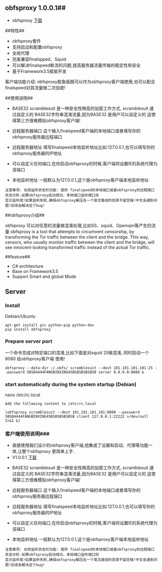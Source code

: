 
## obfsproxy 1.0.0.1##


* obfsproxy  [下载](https://github.com/squidproxy/obfs4/releases/download/v1.0.0.1/obfsproxydl.exe)

##特性##

- obfsproxy套件
- 支持启动和配置obfsproxy
- 全局代理
- 完美兼容finalspped、Squid
- 可以解决finalspeed断流的问题,提高服务器流量传输的稳定性和安全
- 基于Framework3.5框架开发


客户端功能介绍:
obfsproxy鱿鱼版既可以作为obfsproxy客户端使用,也可以配合finalspeed对其流量做二次加密!

##使用说明##

- BASE32  scramblesuit 是一种安全性稍高的加密工作方式, scramblesuit 通过自定义的 BASE32字符串混淆流量,因为BASE32 是用户可以自定义的
这使得第三方很难模拟obfsproxy客户端!

- 远程服务器端口 这个输入finalspeed客户端的本地端口或者填写你的obfsproxy服务器远程端口

- 远程服务器地址 填写finalspeed本地监听地址比如:127.0.0.1,也可以填写你的obfsproxy服务器的IP地址

- 可以自定义任何端口,在你启动obfsproxy的时候,客户端将设置IE的系统代理为该端口

- 本地监听地址 一般默认为127.0.0.1,这个是obfsproxy客户端本地监听地址

```
注意事项: 右侧监听状态栏功能: 提供 finalspeed的本地端口或者obfsproxy的远程端口状态分析.如果obfsproxy启动成功，本地端口监听端口将
显示监听成!如果监听失败,确保obfsproxy解压在一个英文路径的目录不留空格!中文会遇到问题!后续会解决这个bug!﻿

```

##obfsproxy介绍##

obfsproxy 可以对任意的流量做混淆处理,比如SS、squid、Openvpn等产生的流量
obfsproxy is a tool that attempts to circumvent censorship, by transforming the Tor traffic between the client and the bridge. 
This way, censors, who usually monitor traffic between the client and the bridge,
 will see innocent-looking transformed traffic instead of the actual Tor traffic.


##feature##

- C# architecture
- Base on Framework3.5
- Support Smart and global Mode 


## Server

### Install

Debian/Ubuntu

```
apt-get install gcc python-pip python-dev
pip install obfsproxy

```

### Prepare server port 

一个命令完成对特定端口的混淆,比如下面是对squid 25做混淆, 同时启动一个8080 给obfsproxy客户端 使用! 
```
obfsproxy --data-dir ~/.obfs/ scramblesuit --dest 101.101.101.101:25 --password SBSB4444FANGBINXING4SBSBSBSBSBSB server 0.0.0.0:8080 &

```


###  start automatically during the system startup (Debian)
nano /etc/rc.local 

```
Add the following content to /etc/rc.local 

(obfsproxy scramblesuit --dest 101.101.101.101:8080 --password SBSB4444FANGBINXING4SBSBSBSBSBSB client 127.0.0.1:22222 >/dev/null 2>&1 &)

```

### 客户端使用说明###

* 直接使用我们设计的obfsproxy客户端,他集成了设置和启动、代理等功能一体,让整个obfsproxy 更简单上手.
* V1.0.0.1 [下载](https://github.com/squidproxy/obfs4/releases/download/v1.0.0.1/obfsproxydl.exe)

- BASE32  scramblesuit 是一种安全性稍高的加密工作方式, scramblesuit 通过自定义的 BASE32字符串混淆流量,因为BASE32 是用户可以自定义的
这使得第三方很难模拟obfsproxy客户端!

- 远程服务器端口 这个输入finalspeed客户端的本地端口或者填写你的obfsproxy服务器远程端口

- 远程服务器地址 填写finalspeed本地监听地址比如:127.0.0.1,也可以填写你的obfsproxy服务器的IP地址

- 可以自定义任何端口,在你启动obfsproxy的时候,客户端将设置IE的系统代理为该端口

- 本地监听地址 一般默认为127.0.0.1,这个是obfsproxy客户端本地监听地址

```
注意事项: 右侧监听状态栏功能: 提供 finalspeed的本地端口或者obfsproxy的远程端口状态分析.如果obfsproxy启动成功，本地端口监听端口将
显示监听成!如果监听失败,确保obfsproxy解压在一个英文路径的目录不留空格!中文会遇到问题!后续会解决这个bug!﻿

```
